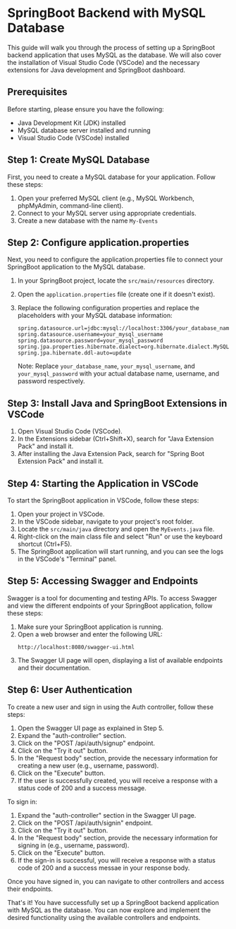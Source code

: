 # SpringBoot Backend with MySQL Database

This guide will walk you through the process of setting up a SpringBoot backend application that uses MySQL as the database. We will also cover the installation of Visual Studio Code (VSCode) and the necessary extensions for Java development and SpringBoot dashboard.

## Prerequisites

Before starting, please ensure you have the following:

- Java Development Kit (JDK) installed
- MySQL database server installed and running
- Visual Studio Code (VSCode) installed

## Step 1: Create MySQL Database

First, you need to create a MySQL database for your application. Follow these steps:

1. Open your preferred MySQL client (e.g., MySQL Workbench, phpMyAdmin, command-line client).
2. Connect to your MySQL server using appropriate credentials.
3. Create a new database with the name `My-Events`

## Step 2: Configure application.properties

Next, you need to configure the application.properties file to connect your SpringBoot application to the MySQL database.

1. In your SpringBoot project, locate the `src/main/resources` directory.
2. Open the `application.properties` file (create one if it doesn't exist).
3. Replace the following configuration properties and replace the placeholders with your MySQL database information:

   ```properties
   spring.datasource.url=jdbc:mysql://localhost:3306/your_database_name
   spring.datasource.username=your_mysql_username
   spring.datasource.password=your_mysql_password
   spring.jpa.properties.hibernate.dialect=org.hibernate.dialect.MySQL5Dialect
   spring.jpa.hibernate.ddl-auto=update
   ```

   Note: Replace `your_database_name`, `your_mysql_username`, and `your_mysql_password` with your actual database name, username, and password respectively.

## Step 3: Install Java and SpringBoot Extensions in VSCode

1. Open Visual Studio Code (VSCode).
2. In the Extensions sidebar (Ctrl+Shift+X), search for "Java Extension Pack" and install it.
3. After installing the Java Extension Pack, search for "Spring Boot Extension Pack" and install it.

## Step 4: Starting the Application in VSCode

To start the SpringBoot application in VSCode, follow these steps:

1. Open your project in VSCode.
2. In the VSCode sidebar, navigate to your project's root folder.
3. Locate the `src/main/java` directory and open the `MyEvents.java` file.
4. Right-click on the main class file and select "Run" or use the keyboard shortcut (Ctrl+F5).
5. The SpringBoot application will start running, and you can see the logs in the VSCode's "Terminal" panel.

## Step 5: Accessing Swagger and Endpoints

Swagger is a tool for documenting and testing APIs. To access Swagger and view the different endpoints of your SpringBoot application, follow these steps:

1. Make sure your SpringBoot application is running.
2. Open a web browser and enter the following URL:
   ```
   http://localhost:8080/swagger-ui.html
   ```
3. The Swagger UI page will open, displaying a list of available endpoints and their documentation.

## Step 6: User Authentication

To create a new user and sign in using the Auth controller, follow these steps:

1. Open the Swagger UI page as explained in Step 5.
2. Expand the "auth-controller" section.
3. Click on the "POST /api/auth/signup" endpoint.
4. Click on the "Try it out" button.
5. In the "Request body" section, provide the necessary information for creating a new user (e.g., username, password).
6. Click on the "Execute" button.
7. If the user is successfully created, you will receive a response with a status code of 200 and a success message.

To sign in:

1. Expand the "auth-controller" section in the Swagger UI page.
2. Click on the "POST /api/auth/signin" endpoint.
3. Click on the "Try it out" button.
4. In the "Request body" section, provide the necessary information for signing in (e.g., username, password).
5. Click on the "Execute" button.
6. If the sign-in is successful, you will receive a response with a status code of 200 and a success messae in your response body.

Once you have signed in, you can navigate to other controllers and access their endpoints.

That's it! You have successfully set up a SpringBoot backend application with MySQL as the database. You can now explore and implement the desired functionality using the available controllers and endpoints.

